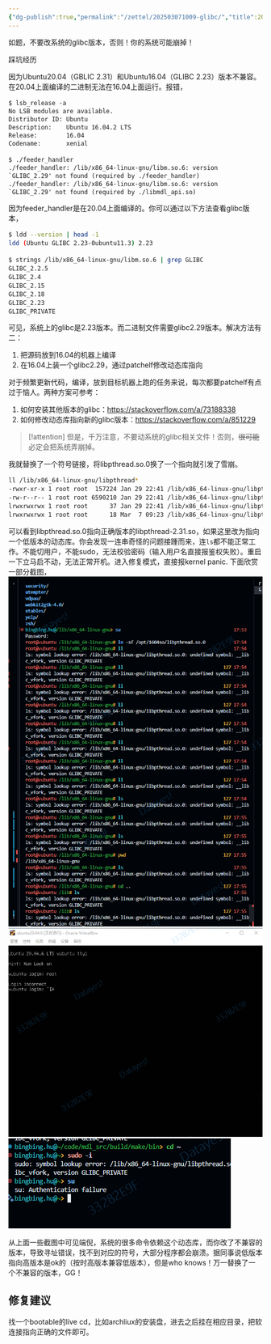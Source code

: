 ```yaml
---
{"dg-publish":true,"permalink":"/zettel/202503071009-glibc/","title":202503071009,"tags":["glibc"],"created":"2025-03-07T10:09:48+08:00"}
---
```


如题，不要改系统的glibc版本，否则！你的系统可能崩掉！

踩坑经历

因为Ubuntu20.04（GBLIC 2.31）和Ubuntu16.04（GLIBC 2.23）版本不兼容。在20.04上面编译的二进制无法在16.04上面运行。报错，

```
$ lsb_release -a
No LSB modules are available.
Distributor ID: Ubuntu
Description:    Ubuntu 16.04.2 LTS
Release:        16.04
Codename:       xenial

$ ./feeder_handler 
./feeder_handler: /lib/x86_64-linux-gnu/libm.so.6: version `GLIBC_2.29' not found (required by ./feeder_handler)
./feeder_handler: /lib/x86_64-linux-gnu/libm.so.6: version `GLIBC_2.29' not found (required by ./libmdl_api.so)
```

因为feeder_handler是在20.04上面编译的。你可以通过以下方法查看glibc版本，

```bash
$ ldd --version | head -1
ldd (Ubuntu GLIBC 2.23-0ubuntu11.3) 2.23

$ strings /lib/x86_64-linux-gnu/libm.so.6 | grep GLIBC
GLIBC_2.2.5
GLIBC_2.4
GLIBC_2.15
GLIBC_2.18
GLIBC_2.23
GLIBC_PRIVATE
```

可见，系统上的glibc是2.23版本。而二进制文件需要glibc2.29版本。解决方法有二：

1. 把源码放到16.04的机器上编译
2. 在16.04上装一个glibc2.29，通过patchelf修改动态库指向

对于频繁更新代码，编译，放到目标机器上跑的任务来说，每次都要patchelf有点过于恼人。两种方案可参考：

1. 如何安装其他版本的glibc：https://stackoverflow.com/a/73188338
2. 如何修改动态库指向新的glibc版本：https://stackoverflow.com/a/851229

> [!attention]
> 但是，千万注意，不要动系统的glibc相关文件！否则，~~很可能~~必定会把系统弄崩掉。

我就替换了一个符号链接，将libpthread.so.0换了一个指向就引发了雪崩。

```bash
ll /lib/x86_64-linux-gnu/libpthread*
-rwxr-xr-x 1 root root  157224 Jan 29 22:41 /lib/x86_64-linux-gnu/libpthread-2.31.so*
-rw-r--r-- 1 root root 6590210 Jan 29 22:41 /lib/x86_64-linux-gnu/libpthread.a
lrwxrwxrwx 1 root root      37 Jan 29 22:41 /lib/x86_64-linux-gnu/libpthread.so -> /lib/x86_64-linux-gnu/libpthread.so.0*
lrwxrwxrwx 1 root root      18 Mar  7 09:23 /lib/x86_64-linux-gnu/libpthread.so.0 -> libpthread-2.31.so*
```

可以看到libpthread.so.0指向正确版本的libpthread-2.31.so，如果这里改为指向一个低版本的动态库。你会发现一连串奇怪的问题接踵而来，连`ls`都不能正常工作。不能切用户，不能sudo，无法校验密码（输入用户名直接报鉴权失败）。重启一下立马启不动，无法正常开机。进入修复模式，直接报kernel panic. 下面欣赏一部分截图，
![](/img/user/assets/企业微信截图_17412549639550.png)
![](/img/user/assets/企业微信截图_17412551741552.png)
![](/img/user/assets/企业微信截图_17412551992677.png)

从上面一些截图中可见端倪，系统的很多命令依赖这个动态库，而你改了不兼容的版本，导致寻址错误，找不到对应的符号，大部分程序都会崩溃。据同事说低版本指向高版本是ok的（按时高版本兼容低版本），但是who knows！万一替换了一个不兼容的版本，GG！

修复建议
---

找一个bootable的live cd，比如archliux的安装盘，进去之后挂在相应目录，把软连接指向正确的文件即可。
